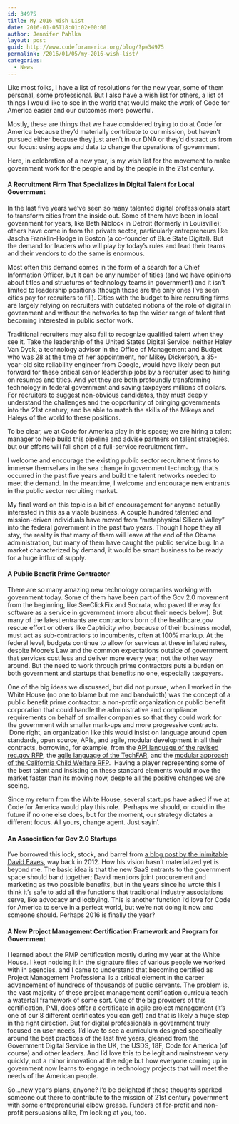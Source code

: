 ```yaml
---
id: 34975
title: My 2016 Wish List
date: 2016-01-05T18:01:02+00:00
author: Jennifer Pahlka
layout: post
guid: http://www.codeforamerica.org/blog/?p=34975
permalink: /2016/01/05/my-2016-wish-list/
categories:
  - News
---
```

Like most folks, I have a list of resolutions for the new year, some of them personal, some professional. But I also have a wish list for others, a list of things I would like to see in the world that would make the work of Code for America easier and our outcomes more powerful.

Mostly, these are things that we have considered trying to do at Code for America because they’d materially contribute to our mission, but haven’t pursued either because they just aren’t in our DNA or they’d distract us from our focus: using apps and data to change the operations of government.

Here, in celebration of a new year, is my wish list for the movement to make government work for the people and by the people in the 21st century.

#### A Recruitment Firm That Specializes in Digital Talent for Local Government

In the last five years we’ve seen so many talented digital professionals start to transform cities from the inside out. Some of them have been in local government for years, like Beth Niblock in Detroit (formerly in Louisville); others have come in from the private sector, particularly entrepreneurs like Jascha Franklin-Hodge in Boston (a co-founder of Blue State Digital). But the demand for leaders who will play by today’s rules and lead their teams and their vendors to do the same is enormous.

Most often this demand comes in the form of a search for a Chief Information Officer, but it can be any number of titles (and we have opinions about titles and structures of technology teams in government) and it isn’t limited to leadership positions (though those are the only ones I’ve seen cities pay for recruiters to fill). Cities with the budget to hire recruiting firms are largely relying on recruiters with outdated notions of the role of digital in government and without the networks to tap the wider range of talent that becoming interested in public sector work.

Traditional recruiters may also fail to recognize qualified talent when they see it. Take the leadership of the United States Digital Service: neither Haley Van Dyck, a technology advisor in the Office of Management and Budget who was 28 at the time of her appointment, nor Mikey Dickerson, a 35-year-old site reliability engineer from Google, would have likely been put forward for these critical senior leadership jobs by a recruiter used to hiring on resumes and titles. And yet they are both profoundly transforming technology in federal government and saving taxpayers millions of dollars. For recruiters to suggest non-obvious candidates, they must deeply understand the challenges and the opportunity of bringing governments into the 21st century, and be able to match the skills of the Mikeys and Haleys of the world to these positions.

To be clear, we at Code for America play in this space; we are hiring a talent manager to help build this pipeline and advise partners on talent strategies, but our efforts will fall short of a full-service recruitment firm.

I welcome and encourage the existing public sector recruitment firms to immerse themselves in the sea change in government technology that’s occurred in the past five years and build the talent networks needed to meet the demand. In the meantime, I welcome and encourage new entrants in the public sector recruiting market.

My final word on this topic is a bit of encouragement for anyone actually interested in this as a viable business. A couple hundred talented and mission-driven individuals have moved from “metaphysical Silicon Valley” into the federal government in the past two years. Though I hope they all stay, the reality is that many of them will leave at the end of the Obama administration, but many of them have caught the public service bug. In a market characterized by demand, it would be smart business to be ready for a huge influx of supply.

#### A Public Benefit Prime Contractor

There are so many amazing new technology companies working with government today. Some of them have been part of the Gov 2.0 movement from the beginning, like SeeClickFix and Socrata, who paved the way for software as a service in government (more about their needs below). But many of the latest entrants are contractors born of the healthcare.gov rescue effort or others like Captricity who, because of their business model, must act as sub-contractors to incumbents, often at 100% markup. At the federal level, budgets continue to allow for services at these inflated rates, despite Moore’s Law and the common expectations outside of government that services cost less and deliver more every year, not the other way around. But the need to work through prime contractors puts a burden on both government and startups that benefits no one, especially taxpayers.

One of the big ideas we discussed, but did not pursue, when I worked in the White House (no one to blame but me and bandwidth) was the concept of a public benefit prime contractor: a non-profit organization or public benefit corporation that could handle the administrative and compliance requirements on behalf of smaller companies so that they could work for the government with smaller mark-ups and more progressive contracts.  Done right, an organization like this would insist on language around open standards, open source, APIs, and agile, modular development in all their contracts, borrowing, for example, from the [API language of the revised rec.gov RFP](https://docs.google.com/document/d/1QddqGlF--TxM5l3RVtUXhUFjMPpP6mPoMkWuvcKioU4/edit?usp=sharing), the [agile language of the TechFAR](https://github.com/usds/playbook/blob/gh-pages/_includes/techfar-online.md), and the [modular approach of the California Child Welfare RFP](www.codeforamerica.org/blog/2015/11/30/a-new-approach-to-procuring-government-technology-in-california/).  Having a player representing some of the best talent and insisting on these standard elements would move the market faster than its moving now, despite all the positive changes we are seeing.

Since my return from the White House, several startups have asked if we at Code for America would play this role.  Perhaps we should, or could in the future if no one else does, but for the moment, our strategy dictates a different focus. All yours, change agent. Just sayin’.

#### An Association for Gov 2.0 Startups

I’ve borrowed this lock, stock, and barrel from [a blog post by the inimitable David Eaves](http://eaves.ca/2012/06/25/should-we-start-a-government-as-platform-business-association/), way back in 2012. How his vision hasn’t materialized yet is beyond me. The basic idea is that the new SaaS entrants to the government space should band together; David mentions joint procurement and marketing as two possible benefits, but in the years since he wrote this I think it’s safe to add all the functions that traditional industry associations serve, like advocacy and lobbying. This is another function I’d love for Code for America to serve in a perfect world, but we’re not doing it now and someone should. Perhaps 2016 is finally the year?

#### A New Project Management Certification Framework and Program for Government

I learned about the PMP certification mostly during my year at the White House. I kept noticing it in the signature files of various people we worked with in agencies, and I came to understand that becoming certified as Project Management Professional is a critical element in the career advancement of hundreds of thousands of public servants. The problem is, the vast majority of these project management certification curricula teach a waterfall framework of some sort. One of the big providers of this certification, PMI, does offer a certificate in agile project management (it’s one of our 8 different certificates you can get) and that is likely a huge step in the right direction. But for digital professionals in government truly focused on user needs, I’d love to see a curriculum designed specifically around the best practices of the last five years, gleaned from the Government Digital Service in the UK, the USDS, 18F, Code for America (of course) and other leaders. And I’d love this to be legit and mainstream very quickly, not a minor innovation at the edge but how everyone coming up in government now learns to engage in technology projects that will meet the needs of the American people.

So…new year’s plans, anyone? I’d be delighted if these thoughts sparked someone out there to contribute to the mission of 21st century government with some entrepreneurial elbow grease. Funders of for-profit and non-profit persuasions alike, I’m looking at you, too.